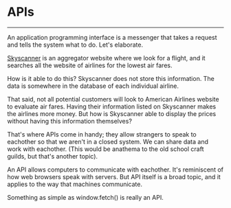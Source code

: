 # APIs
---

An application programming interface is a messenger that takes a request and
tells the system what to do.  Let's elaborate.

[Skyscanner](https://www.skyscanner.com) is an aggregator website where we look for a flight, and it
searches all the website of airlines for the lowest air fares. 

How is it able to do this?  Skyscanner does not store this information. The
data is somewhere in the database of each individual airline.

That said, not all potential customers will look to American Airlines website to
evaluate air fares. Having their information listed on Skyscanner makes the airlines more money. But how is 
Skyscanner able to display the prices without having this information themselves?

That's where APIs come in handy; they allow strangers to speak to eachother so
that we aren't in a closed system. We can share data and work with eachother.
(This would be anathema to the old school craft guilds, but that's another topic).

An API allows computers to communicate with eachother.  It's reminiscent of
how web browsers speak with servers. But API itself is a broad topic, and it
applies to the way that machines communicate.

Something as simple as window.fetch() is really an API. 


